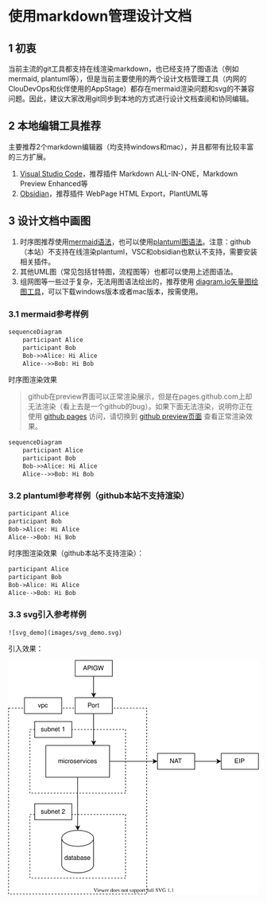 # 使用markdown管理设计文档

## 1 初衷
当前主流的git工具都支持在线渲染markdown，也已经支持了图语法（例如mermaid, plantuml等），但是当前主要使用的两个设计文档管理工具（内网的ClouDevOps和伙伴使用的AppStage）都存在mermaid渲染问题和svg的不兼容问题。因此，建议大家改用git同步到本地的方式进行设计文档查阅和协同编辑。


## 2 本地编辑工具推荐
主要推荐2个markdown编辑器（均支持windows和mac），并且都带有比较丰富的三方扩展。

1. [Visual Studio Code](https://code.visualstudio.com)，推荐插件 Markdown ALL-IN-ONE，Markdown Preview Enhanced等
2. [Obsidian](https://obsidian.md)，推荐插件 WebPage HTML Export，PlantUML等


## 3 设计文档中画图

1. 时序图推荐使用[mermaid语法](https://mermaid.nodejs.cn/intro/syntax-reference.html)，也可以使用[plantuml图语法](https://plantuml.com/zh)。注意：github（本站）不支持在线渲染plantuml，VSC和obsidian也默认不支持，需要安装相关插件。
2. 其他UML图（常见包括甘特图，流程图等）也都可以使用上述图语法。
3. 组网图等一些过于复杂，无法用图语法绘出的，推荐使用 [diagram.io矢量图绘图工具](https://draw.io)，可以下载windows版本或者mac版本，按需使用。

### 3.1 mermaid参考样例

```code
sequenceDiagram
    participant Alice
    participant Bob
    Bob->>Alice: Hi Alice
    Alice-->>Bob: Hi Bob
```

时序图渲染效果

> github在preview界面可以正常渲染展示，但是在pages.github.com上却无法渲染（看上去是一个github的bug）。如果下面无法渲染，说明你正在使用 [github pages](https://finaliver.github.io/2024/0925_design_docs_with_md/0925_design_docs_with_md.html) 访问，请切换到 [github preview页面](https://github.com/finaliver/finaliver.github.io/blob/main/2024/0925_design_docs_with_md/0925_design_docs_with_md.md) 查看正常渲染效果。

```mermaid
sequenceDiagram
    participant Alice
    participant Bob
    Bob->>Alice: Hi Alice
    Alice-->>Bob: Hi Bob
```


### 3.2 plantuml参考样例（github本站不支持渲染）

```code
participant Alice
participant Bob
Bob->Alice: Hi Alice
Alice-->Bob: Hi Bob
```

时序图渲染效果（github本站不支持渲染）：

```plantuml
participant Alice
participant Bob
Bob->Alice: Hi Alice
Alice-->Bob: Hi Bob
```


### 3.3 svg引入参考样例

```code
![svg_demo](images/svg_demo.svg)
```


引入效果：

![svg_demo](images/svg_demo.svg)
